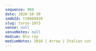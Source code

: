 ```yaml
---
sequence: 904
date: 2020-10-30
imdbId: tt0069920
slug: torso-1973
venue: null
venueNotes: null
medium: Blu-ray
mediumNotes: 2018 | Arrow | Italian cut
---
```


